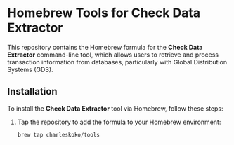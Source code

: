 # Homebrew Tools for Check Data Extractor

This repository contains the Homebrew formula for the **Check Data Extractor** command-line tool, which allows users to retrieve and process transaction information from databases, particularly with Global Distribution Systems (GDS).

## Installation

To install the **Check Data Extractor** tool via Homebrew, follow these steps:

1. Tap the repository to add the formula to your Homebrew environment:

   ```bash
   brew tap charleskoko/tools
